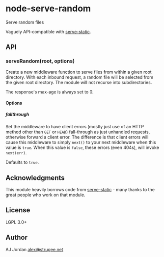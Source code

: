 # node-serve-random

Serve random files

Vaguely API-compatible with [serve-static][].

## API

### serveRandom(root, options)

Create a new middleware function to serve files from within a given root directory. With each inbound request, a random file will be selected from the given root directory. The module will not recurse into subdirectories.

The response's max-age is always set to 0.

#### Options

##### fallthrough

Set the middleware to have client errors (mostly just use of an HTTP method other than `GET` or `HEAD`) fall-through as just unhandled requests, otherwise forward a client error. The difference is that client errors will cause this middleware to simply `next()` to your next middleware when this value is `true`. When this value is `false`, these errors (even 404s), will invoke `next(err)`.

Defaults to `true`.

## Acknowledgments

This module heavily borrows code from [serve-static][] - many thanks to the great people who work on that module.

## License

LGPL 3.0+

## Author

AJ Jordan <alex@strugee.net>

 [serve-static]: https://github.com/expressjs/serve-static
